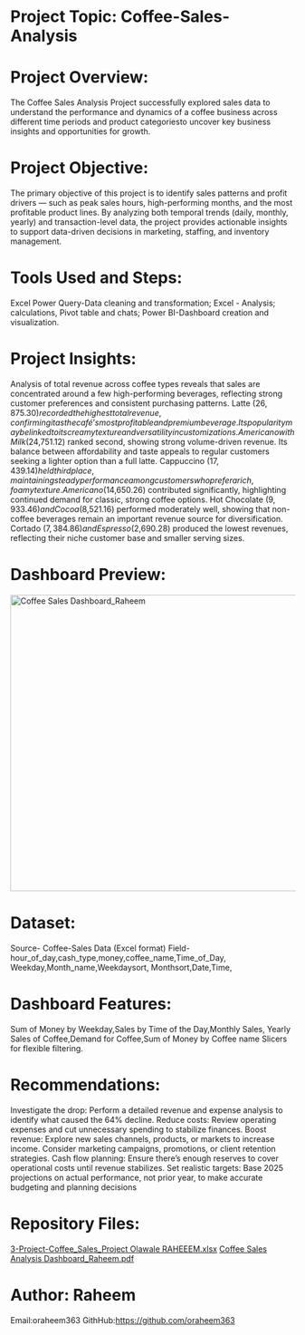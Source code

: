 # Project Topic: Coffee-Sales-Analysis

# Project Overview:
The Coffee Sales Analysis Project successfully explored sales data to understand the performance and dynamics of a coffee business across different time periods and product categoriesto uncover key business insights and opportunities for growth. 

# Project Objective:
The primary objective of this project is to identify sales patterns and profit drivers — such as peak sales hours, high-performing months, and the most profitable product lines. By analyzing both temporal trends (daily, monthly, yearly) and transaction-level data, the project provides actionable insights to support data-driven decisions in marketing, staffing, and inventory management.

# Tools Used and Steps:
Excel Power Query-Data cleaning and transformation;
Excel - Analysis; calculations, Pivot table and chats; 
Power BI-Dashboard creation and visualization.

# Project Insights:
Analysis of total revenue across coffee types reveals that sales are concentrated around a few high-performing beverages, reflecting strong customer preferences and consistent purchasing patterns.
Latte ($26,875.30) recorded the highest total revenue, confirming it as the café’s most profitable and premium beverage. Its popularity may be linked to its creamy texture and versatility in customizations.
Americano with Milk ($24,751.12) ranked second, showing strong volume-driven revenue. Its balance between affordability and taste appeals to regular customers seeking a lighter option than a full latte.
Cappuccino ($17,439.14) held third place, maintaining steady performance among customers who prefer a rich, foamy texture.
Americano ($14,650.26) contributed significantly, highlighting continued demand for classic, strong coffee options.
Hot Chocolate ($9,933.46) and Cocoa ($8,521.16) performed moderately well, showing that non-coffee beverages remain an important revenue source for diversification.
Cortado ($7,384.86) and Espresso ($2,690.28) produced the lowest revenues, reflecting their niche customer base and smaller serving sizes.

# Dashboard Preview:
<img width="1075" height="523" alt="Coffee Sales Dashboard_Raheem" src="https://github.com/user-attachments/assets/39c89bda-2e59-480e-99ab-bd211120b88d" />

# Dataset:
Source- Coffee-Sales Data (Excel format)
Field- hour_of_day,cash_type,money,coffee_name,Time_of_Day,
Weekday,Month_name,Weekdaysort,	Monthsort,Date,Time,

# Dashboard Features:
Sum of Money by Weekday,Sales by Time of the Day,Monthly Sales,
Yearly Sales of Coffee,Demand for Coffee,Sum of Money by Coffee name
Slicers for flexible filtering.

# Recommendations:
Investigate the drop:
Perform a detailed revenue and expense analysis to identify what caused the 64% decline.
Reduce costs:
Review operating expenses and cut unnecessary spending to stabilize finances.
Boost revenue:
Explore new sales channels, products, or markets to increase income.
Consider marketing campaigns, promotions, or client retention strategies.
Cash flow planning:
Ensure there’s enough reserves to cover operational costs until revenue stabilizes.
Set realistic targets:
Base 2025 projections on actual performance, not prior year, to make accurate budgeting and planning decisions

# Repository Files:
[3-Project-Coffee_Sales_Project Olawale RAHEEEM.xlsx](https://github.com/user-attachments/files/22985507/3-Project-Coffee_Sales_Project.Olawale.RAHEEEM.xlsx)
[Coffee Sales Analysis  Dashboard_Raheem.pdf](https://github.com/user-attachments/files/22985438/Coffee.Sales.Analysis.Dashboard_Raheem.pdf)

# Author: Raheem
Email:oraheem363 
GithHub:https://github.com/oraheem363






